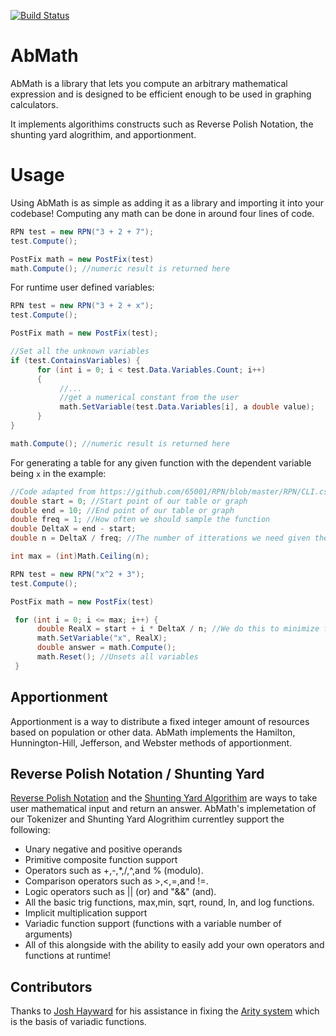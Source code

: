 [![Build Status](https://travis-ci.org/65001/AbMath.svg?branch=master)](https://travis-ci.org/65001/AbMath)

# AbMath
AbMath is a library that lets you compute an arbitrary mathematical expression and is designed to be 
efficient enough to be used in graphing calculators. 

It implements algorithims constructs such as Reverse Polish Notation, the shunting yard alogrithim, and apportionment. 

# Usage
Using AbMath is as simple as adding it as a library and importing it into your codebase! 
Computing any math can be done in around four lines of code. 
```cs
RPN test = new RPN("3 + 2 + 7");
test.Compute();

PostFix math = new PostFix(test)
math.Compute(); //numeric result is returned here
```

For runtime user defined variables:
```cs
RPN test = new RPN("3 + 2 + x");
test.Compute();

PostFix math = new PostFix(test);

//Set all the unknown variables
if (test.ContainsVariables) {
      for (int i = 0; i < test.Data.Variables.Count; i++)
      {
           //...
           //get a numerical constant from the user
           math.SetVariable(test.Data.Variables[i], a double value);
      }
}

math.Compute(); //numeric result is returned here
```

For generating a table for any given function with the dependent variable being ```x``` in the example:
```cs
//Code adapted from https://github.com/65001/RPN/blob/master/RPN/CLI.cs#L288
double start = 0; //Start point of our table or graph
double end = 10; //End point of our table or graph
double freq = 1; //How often we should sample the function
double DeltaX = end - start;
double n = DeltaX / freq; //The number of itterations we need given the above information

int max = (int)Math.Ceiling(n);

RPN test = new RPN("x^2 + 3");
test.Compute();

PostFix math = new PostFix(test)

 for (int i = 0; i <= max; i++) {
      double RealX = start + i * DeltaX / n; //We do this to minimize floating point drift.
      math.SetVariable("x", RealX);
      double answer = math.Compute();
      math.Reset(); //Unsets all variables
 }
```

## Apportionment 
Apportionment is a way to distribute a fixed integer amount of resources based on population or other data. 
AbMath implements the Hamilton, Hunnington-Hill, Jefferson, and Webster methods of apportionment.

## Reverse Polish Notation / Shunting Yard
[Reverse Polish Notation](https://en.wikipedia.org/wiki/Reverse_Polish_notation) and the [Shunting Yard Algorithim](https://en.wikipedia.org/wiki/Shunting-yard_algorithm) are ways to take user mathematical input and return an answer.
AbMath's implemetation of our Tokenizer and Shunting Yard Alogrithim currentley support the following:
* Unary negative and positive operands 
* Primitive composite function support
* Operators such as +,-,*,/,^,and % (modulo).
* Comparison operators such as >,<,=,and !=.
* Logic operators such as || (or) and "&&" (and).
* All the basic trig functions, max,min, sqrt, round, ln, and log functions.
* Implicit multiplication support
* Variadic function support (functions with a variable number of arguments)
* All  of this alongside with the ability to easily add your own operators and functions at runtime!

## Contributors 
Thanks to [Josh Hayward](https://github.com/josh-hayward)  for his assistance in fixing the [Arity system](https://github.com/65001/AbMath/commit/81cd306a5f5344f404b9e9a1ddb2a70d2faa4c16) which is the basis of 
variadic functions.
